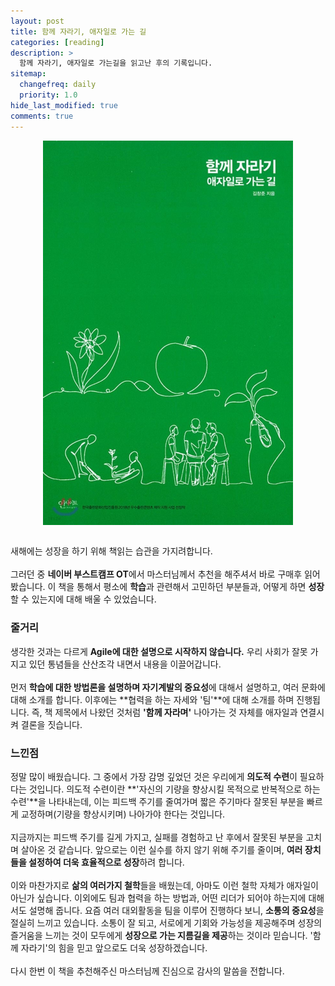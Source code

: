 ```yaml
---
layout: post
title: 함께 자라기, 애자일로 가는 길
categories: [reading]
description: >
  함께 자라기, 애자일로 가는길을 읽고난 후의 기록입니다.
sitemap:
  changefreq: daily
  priority: 1.0
hide_last_modified: true
comments: true
---
```


<img src="../../assets/img/blog/agile.jfif" alt="agile-book" width="400" style="margin-left: auto; margin-right: auto; display: block;"/>
<br>

새해에는 성장을 하기 위해 책읽는 습관을 가지려합니다.
<br><br>
그러던 중 **네이버 부스트캠프 OT**에서 마스터님께서 추천을 해주셔서 바로 구매후 읽어봤습니다.
이 책을 통해서 평소에 **학습**과 관련해서 고민하던 부분들과, 어떻게 하면 **성장**할 수 있는지에 대해 배울 수 있었습니다.
<br>

### 줄거리
생각한 것과는 다르게 **Agile에 대한 설명으로 시작하지 않습니다.** 우리 사회가 잘못 가지고 있던 통념들을 산산조각 내면서 내용을 이끌어갑니다.
<br><br>
먼저 **학습에 대한 방법론을 설명하며 자기계발의 중요성**에 대해서 설명하고, 여러 문화에 대해 소개를 합니다. 이후에는 **협력을 하는 자세와 '팀'**에 대해 소개를 하며 진행됩니다. 즉, 책 제목에서 나왔던 것처럼 **'함께 자라며'** 나아가는 것 자체를 애자일과 연결시켜 결론을 짓습니다.
<br>

### 느낀점
정말 많이 배웠습니다. 그 중에서 가장 감명 깊었던 것은 우리에게 **의도적 수련**이 필요하다는 것입니다. 의도적 수련이란 **'자신의 기량을 향상시킬 목적으로 반복적으로 하는 수련'**을 나타내는데, 이는 피드백 주기를 줄여가며 짧은 주기마다 잘못된 부분을 빠르게 교정하며(기량을 향상시키며) 나아가야 한다는 것입니다.
<br><br>
지금까지는 피드백 주기를 길게 가지고, 실패를 경험하고 난 후에서 잘못된 부분을 고치며 살아온 것 같습니다. 앞으로는 이런 실수를 하지 않기 위해 주기를 줄이며, **여러 장치들을 설정하여 더욱 효율적으로 성장**하려 합니다.
<br><br>
이와 마찬가지로 **삶의 여러가지 철학**들을 배웠는데, 아마도 이런 철학 자체가 애자일이 아닌가 싶습니다. 이외에도 팀과 협력을 하는 방법과, 어떤 리더가 되어야 하는지에 대해서도 설명해 줍니다. 요즘 여러 대외활동을 팀을 이루어 진행하다 보니, **소통의 중요성**을 절실히 느끼고 있습니다. 소통이 잘 되고, 서로에게 기회와 가능성을 제공해주며 성장의 즐거움을 느끼는 것이 모두에게 **성장으로 가는 지름길을 제공**하는 것이라 믿습니다. '함께 자라기'의 힘을 믿고 앞으로도 더욱 성장하겠습니다.
<br><br>
다시 한번 이 책을 추천해주신 마스터님께 진심으로 감사의 말씀을 전합니다.